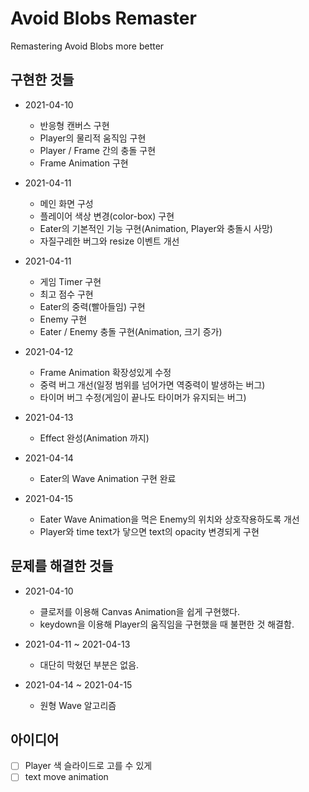 # Avoid Blobs Remaster

Remastering Avoid Blobs more better

## 구현한 것들

- 2021-04-10

  - 반응형 캔버스 구현
  - Player의 물리적 움직임 구현
  - Player / Frame 간의 충돌 구현
  - Frame Animation 구현

- 2021-04-11

  - 메인 화면 구성
  - 플레이어 색상 변경(color-box) 구현
  - Eater의 기본적인 기능 구현(Animation, Player와 충돌시 사망)
  - 자질구레한 버그와 resize 이벤트 개선

- 2021-04-11

  - 게임 Timer 구현
  - 최고 점수 구현
  - Eater의 중력(빨아들임) 구현
  - Enemy 구현
  - Eater / Enemy 충돌 구현(Animation, 크기 증가)

- 2021-04-12

  - Frame Animation 확장성있게 수정
  - 중력 버그 개선(일정 범위를 넘어가면 역중력이 발생하는 버그)
  - 타이머 버그 수정(게임이 끝나도 타이머가 유지되는 버그)

- 2021-04-13

  - Effect 완성(Animation 까지)

- 2021-04-14

  - Eater의 Wave Animation 구현 완료

- 2021-04-15

  - Eater Wave Animation을 먹은 Enemy의 위치와 상호작용하도록 개선
  - Player와 time text가 닿으면 text의 opacity 변경되게 구현

## 문제를 해결한 것들

- 2021-04-10

  - 클로저를 이용해 Canvas Animation을 쉽게 구현했다.
  - keydown을 이용해 Player의 움직임을 구현했을 때 불편한 것 해결함.

- 2021-04-11 ~ 2021-04-13

  - 대단히 막혔던 부분은 없음.

- 2021-04-14 ~ 2021-04-15

  - 원형 Wave 알고리즘

## 아이디어

- [ ] Player 색 슬라이드로 고를 수 있게
- [ ] text move animation
